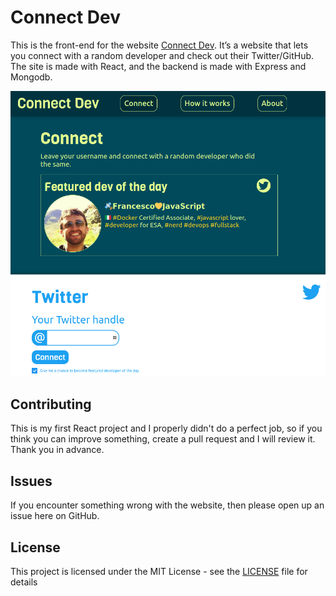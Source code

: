 # Connect Dev
This is the front-end for the website [Connect Dev](http://connectdev.me/). It’s a website that lets you connect with a random developer and check out their Twitter/GitHub.
The site is made with React, and the backend is made with Express and Mongodb. 

![](screenshot.png)

## Contributing
This is my first React project and I properly didn't do a perfect job, so if you think you can improve something, create a pull request and I will review it. Thank you in advance.

## Issues
If you encounter something wrong with the website, then please open up an issue here on GitHub.

## License
This project is licensed under the MIT License - see the [LICENSE](LICENSE) file for details
